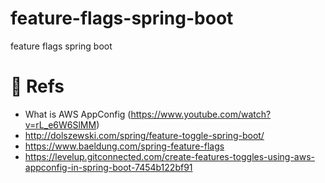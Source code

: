 # feature-flags-spring-boot
feature flags spring boot

# 🔗 Refs

* What is AWS AppConfig (https://www.youtube.com/watch?v=rL_e6W6SlMM)
* http://dolszewski.com/spring/feature-toggle-spring-boot/
* https://www.baeldung.com/spring-feature-flags
* https://levelup.gitconnected.com/create-features-toggles-using-aws-appconfig-in-spring-boot-7454b122bf91